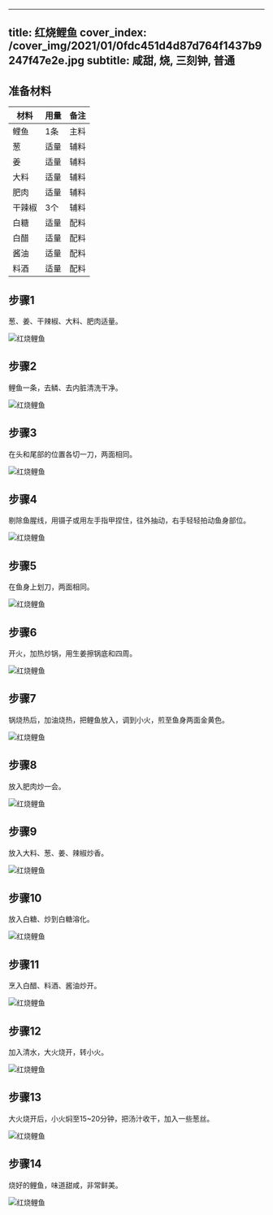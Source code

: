 
---
title: 红烧鲤鱼
cover_index: /cover_img/2021/01/0fdc451d4d87d764f1437b9247f47e2e.jpg
subtitle: 咸甜, 烧, 三刻钟, 普通
---

## 准备材料

| 材料     | 用量 | 备注|
| ------- | ----- | --- |
| 鲤鱼 | 1条| 主料 |
| 葱 | 适量| 辅料 |
| 姜 | 适量| 辅料 |
| 大料 | 适量| 辅料 |
| 肥肉 | 适量| 辅料 |
| 干辣椒 | 3个| 辅料 |
| 白糖 | 适量| 配料 |
| 白醋 | 适量| 配料 |
| 酱油 | 适量| 配料 |
| 料酒 | 适量| 配料 |

## 步骤1

葱、姜、干辣椒、大料、肥肉适量。

![红烧鲤鱼](https://i8.meishichina.com/attachment/recipe/201009/201009291831594.JPG?x-oss-process=style/p320) 

## 步骤2

鲤鱼一条，去鳞、去内脏清洗干净。

![红烧鲤鱼](https://i8.meishichina.com/attachment/recipe/201009/201009291833460.JPG?x-oss-process=style/p320) 

## 步骤3

在头和尾部的位置各切一刀，两面相同。

![红烧鲤鱼](https://i8.meishichina.com/attachment/recipe/201009/201009291836452.JPG?x-oss-process=style/p320) 

## 步骤4

剔除鱼腥线，用镊子或用左手指甲捏住，往外抽动，右手轻轻拍动鱼身部位。

![红烧鲤鱼](https://i8.meishichina.com/attachment/recipe/201009/201009291839561.JPG?x-oss-process=style/p320) 

## 步骤5

在鱼身上划刀，两面相同。

![红烧鲤鱼](https://i8.meishichina.com/attachment/recipe/201009/201009291842004.JPG?x-oss-process=style/p320) 

## 步骤6

开火，加热炒锅，用生姜擦锅底和四周。

![红烧鲤鱼](https://i8.meishichina.com/attachment/recipe/201009/201009291843479.JPG?x-oss-process=style/p320) 

## 步骤7

锅烧热后，加油烧热，把鲤鱼放入，调到小火，煎至鱼身两面金黄色。

![红烧鲤鱼](https://i8.meishichina.com/attachment/recipe/201009/201009291845230.JPG?x-oss-process=style/p320) 

## 步骤8

放入肥肉炒一会。

![红烧鲤鱼](https://i8.meishichina.com/attachment/recipe/201009/201009291846462.JPG?x-oss-process=style/p320) 

## 步骤9

放入大料、葱、姜、辣椒炒香。

![红烧鲤鱼](https://i8.meishichina.com/attachment/recipe/201009/201009291848120.JPG?x-oss-process=style/p320) 

## 步骤10

放入白糖、炒到白糖溶化。

![红烧鲤鱼](https://i8.meishichina.com/attachment/recipe/201009/201009291850184.JPG?x-oss-process=style/p320) 

## 步骤11

烹入白醋、料酒、酱油炒开。

![红烧鲤鱼](https://i8.meishichina.com/attachment/recipe/201009/201009291852347.JPG?x-oss-process=style/p320) 

## 步骤12

加入清水，大火烧开，转小火。

![红烧鲤鱼](https://i8.meishichina.com/attachment/recipe/201009/201009291855328.JPG?x-oss-process=style/p320) 

## 步骤13

大火烧开后，小火焖至15~20分钟，把汤汁收干，加入一些葱丝。

![红烧鲤鱼](https://i8.meishichina.com/attachment/recipe/201009/201009291856401.JPG?x-oss-process=style/p320) 

## 步骤14

烧好的鲤鱼，味道甜咸，非常鲜美。

![红烧鲤鱼](https://i8.meishichina.com/attachment/recipe/201009/201009291906138.JPG?x-oss-process=style/p320) 


